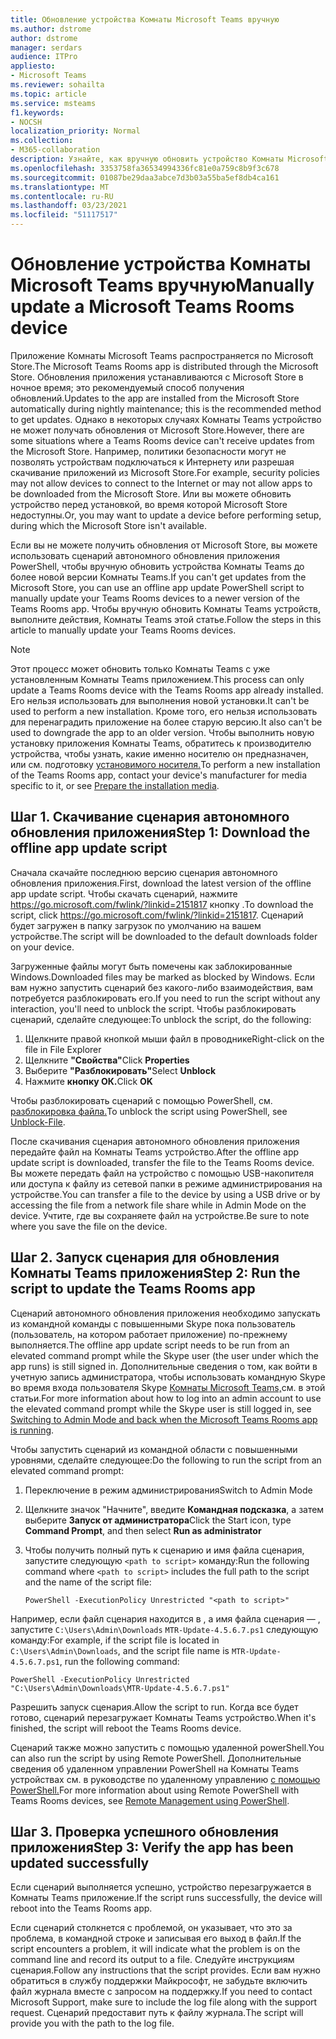 ```yaml
---
title: Обновление устройства Комнаты Microsoft Teams вручную
ms.author: dstrome
author: dstrome
manager: serdars
audience: ITPro
appliesto:
- Microsoft Teams
ms.reviewer: sohailta
ms.topic: article
ms.service: msteams
f1.keywords:
- NOCSH
localization_priority: Normal
ms.collection:
- M365-collaboration
description: Узнайте, как вручную обновить устройство Комнаты Microsoft Teams до определенной версии.
ms.openlocfilehash: 3353758fa36534994336fc81e0a759c8b9f3c678
ms.sourcegitcommit: 01087be29daa3abce7d3b03a55ba5ef8db4ca161
ms.translationtype: MT
ms.contentlocale: ru-RU
ms.lasthandoff: 03/23/2021
ms.locfileid: "51117517"
---
```

# <a name="manually-update-a-microsoft-teams-rooms-device"></a><span data-ttu-id="25bb0-103">Обновление устройства Комнаты Microsoft Teams вручную</span><span class="sxs-lookup"><span data-stu-id="25bb0-103">Manually update a Microsoft Teams Rooms device</span></span>

<span data-ttu-id="25bb0-104">Приложение Комнаты Microsoft Teams распространяется по Microsoft Store.</span><span class="sxs-lookup"><span data-stu-id="25bb0-104">The Microsoft Teams Rooms app is distributed through the Microsoft Store.</span></span> <span data-ttu-id="25bb0-105">Обновления приложения устанавливаются с Microsoft Store в ночное время; это рекомендуемый способ получения обновлений.</span><span class="sxs-lookup"><span data-stu-id="25bb0-105">Updates to the app are installed from the Microsoft Store automatically during nightly maintenance; this is the recommended method to get updates.</span></span> <span data-ttu-id="25bb0-106">Однако в некоторых случаях Комнаты Teams устройство не может получать обновления от Microsoft Store.</span><span class="sxs-lookup"><span data-stu-id="25bb0-106">However, there are some situations where a Teams Rooms device can't receive updates from the Microsoft Store.</span></span> <span data-ttu-id="25bb0-107">Например, политики безопасности могут не позволять устройствам подключаться к Интернету или разрешая скачивание приложений из Microsoft Store.</span><span class="sxs-lookup"><span data-stu-id="25bb0-107">For example, security policies may not allow devices to connect to the Internet or may not allow apps to be downloaded from the Microsoft Store.</span></span> <span data-ttu-id="25bb0-108">Или вы можете обновить устройство перед установкой, во время которой Microsoft Store недоступны.</span><span class="sxs-lookup"><span data-stu-id="25bb0-108">Or, you may want to update a device before performing setup, during which the Microsoft Store isn't available.</span></span>

<span data-ttu-id="25bb0-109">Если вы не можете получить обновления от Microsoft Store, вы можете использовать сценарий автономного обновления приложения PowerShell, чтобы вручную обновить устройства Комнаты Teams до более новой версии Комнаты Teams.</span><span class="sxs-lookup"><span data-stu-id="25bb0-109">If you can't get updates from the Microsoft Store, you can use an offline app update PowerShell script to manually update your Teams Rooms devices to a newer version of the Teams Rooms app.</span></span> <span data-ttu-id="25bb0-110">Чтобы вручную обновить Комнаты Teams устройств, выполните действия, Комнаты Teams этой статье.</span><span class="sxs-lookup"><span data-stu-id="25bb0-110">Follow the steps in this article to manually update your Teams Rooms devices.</span></span>

> [!NOTE]
> <span data-ttu-id="25bb0-111">Этот процесс может обновить только Комнаты Teams с уже установленным Комнаты Teams приложением.</span><span class="sxs-lookup"><span data-stu-id="25bb0-111">This process can only update a Teams Rooms device with the Teams Rooms app already installed.</span></span> <span data-ttu-id="25bb0-112">Его нельзя использовать для выполнения новой установки.</span><span class="sxs-lookup"><span data-stu-id="25bb0-112">It can't be used to perform a new installation.</span></span> <span data-ttu-id="25bb0-113">Кроме того, его нельзя использовать для перенаградить приложение на более старую версию.</span><span class="sxs-lookup"><span data-stu-id="25bb0-113">It also can't be used to downgrade the app to an older version.</span></span> <span data-ttu-id="25bb0-114">Чтобы выполнить новую установку приложения Комнаты Teams, обратитесь к производителю устройства, чтобы узнать, какие именно носителю он предназначен, или см. подготовку [установимого носителя.](console.md#prepare-the-installation-media)</span><span class="sxs-lookup"><span data-stu-id="25bb0-114">To perform a new installation of the Teams Rooms app, contact your device's manufacturer for media specific to it, or see [Prepare the installation media](console.md#prepare-the-installation-media).</span></span>

## <a name="step-1-download-the-offline-app-update-script"></a><span data-ttu-id="25bb0-115">Шаг 1. Скачивание сценария автономного обновления приложения</span><span class="sxs-lookup"><span data-stu-id="25bb0-115">Step 1: Download the offline app update script</span></span>

<span data-ttu-id="25bb0-116">Сначала скачайте последнюю версию сценария автономного обновления приложения.</span><span class="sxs-lookup"><span data-stu-id="25bb0-116">First, download the latest version of the offline app update script.</span></span> <span data-ttu-id="25bb0-117">Чтобы скачать сценарий, нажмите <https://go.microsoft.com/fwlink/?linkid=2151817> кнопку .</span><span class="sxs-lookup"><span data-stu-id="25bb0-117">To download the script, click <https://go.microsoft.com/fwlink/?linkid=2151817>.</span></span> <span data-ttu-id="25bb0-118">Сценарий будет загружен в папку загрузок по умолчанию на вашем устройстве.</span><span class="sxs-lookup"><span data-stu-id="25bb0-118">The script will be downloaded to the default downloads folder on your device.</span></span>

<span data-ttu-id="25bb0-119">Загруженные файлы могут быть помечены как заблокированные Windows.</span><span class="sxs-lookup"><span data-stu-id="25bb0-119">Downloaded files may be marked as blocked by Windows.</span></span> <span data-ttu-id="25bb0-120">Если вам нужно запустить сценарий без какого-либо взаимодействия, вам потребуется разблокировать его.</span><span class="sxs-lookup"><span data-stu-id="25bb0-120">If you need to run the script without any interaction, you'll need to unblock the script.</span></span> <span data-ttu-id="25bb0-121">Чтобы разблокировать сценарий, сделайте следующее:</span><span class="sxs-lookup"><span data-stu-id="25bb0-121">To unblock the script, do the following:</span></span>

1. <span data-ttu-id="25bb0-122">Щелкните правой кнопкой мыши файл в проводнике</span><span class="sxs-lookup"><span data-stu-id="25bb0-122">Right-click on the file in File Explorer</span></span>
2. <span data-ttu-id="25bb0-123">Щелкните **"Свойства"**</span><span class="sxs-lookup"><span data-stu-id="25bb0-123">Click **Properties**</span></span>
3. <span data-ttu-id="25bb0-124">Выберите **"Разблокировать"**</span><span class="sxs-lookup"><span data-stu-id="25bb0-124">Select **Unblock**</span></span>
4. <span data-ttu-id="25bb0-125">Нажмите **кнопку ОК.**</span><span class="sxs-lookup"><span data-stu-id="25bb0-125">Click **OK**</span></span>

<span data-ttu-id="25bb0-126">Чтобы разблокировать сценарий с помощью PowerShell, см. [разблокировка файла.](/powershell/module/microsoft.powershell.utility/unblock-file?view=powershell-7.1)</span><span class="sxs-lookup"><span data-stu-id="25bb0-126">To unblock the script using PowerShell, see [Unblock-File](/powershell/module/microsoft.powershell.utility/unblock-file?view=powershell-7.1).</span></span>

<span data-ttu-id="25bb0-127">После скачивания сценария автономного обновления приложения передайте файл на Комнаты Teams устройство.</span><span class="sxs-lookup"><span data-stu-id="25bb0-127">After the offline app update script is downloaded, transfer the file to the Teams Rooms device.</span></span> <span data-ttu-id="25bb0-128">Вы можете передать файл на устройство с помощью USB-накопителя или доступа к файлу из сетевой папки в режиме администрирования на устройстве.</span><span class="sxs-lookup"><span data-stu-id="25bb0-128">You can transfer a file to the device by using a USB drive or by accessing the file from a network file share while in Admin Mode on the device.</span></span> <span data-ttu-id="25bb0-129">Учтите, где вы сохраняете файл на устройстве.</span><span class="sxs-lookup"><span data-stu-id="25bb0-129">Be sure to note where you save the file on the device.</span></span>

## <a name="step-2-run-the-script-to-update-the-teams-rooms-app"></a><span data-ttu-id="25bb0-130">Шаг 2. Запуск сценария для обновления Комнаты Teams приложения</span><span class="sxs-lookup"><span data-stu-id="25bb0-130">Step 2: Run the script to update the Teams Rooms app</span></span>

<span data-ttu-id="25bb0-131">Сценарий автономного обновления приложения необходимо запускать из командной команды с повышенными Skype пока пользователь (пользователь, на котором работает приложение) по-прежнему выполняется.</span><span class="sxs-lookup"><span data-stu-id="25bb0-131">The offline app update script needs to be run from an elevated command prompt while the Skype user (the user under which the app runs) is still signed in.</span></span> <span data-ttu-id="25bb0-132">Дополнительные сведения о том, как войти в учетную запись администратора, чтобы использовать командную Skype во время входа пользователя Skype [Комнаты Microsoft Teams,](rooms-operations.md#switching-to-admin-mode-and-back-when-the-microsoft-teams-rooms-app-is-running)см. в этой статьи.</span><span class="sxs-lookup"><span data-stu-id="25bb0-132">For more information about how to log into an admin account to use the elevated command prompt while the Skype user is still logged in, see [Switching to Admin Mode and back when the Microsoft Teams Rooms app is running](rooms-operations.md#switching-to-admin-mode-and-back-when-the-microsoft-teams-rooms-app-is-running).</span></span>

<span data-ttu-id="25bb0-133">Чтобы запустить сценарий из командной области с повышенными уровнями, сделайте следующее:</span><span class="sxs-lookup"><span data-stu-id="25bb0-133">Do the following to run the script from an elevated command prompt:</span></span>

1. <span data-ttu-id="25bb0-134">Переключение в режим администрирования</span><span class="sxs-lookup"><span data-stu-id="25bb0-134">Switch to Admin Mode</span></span>
2. <span data-ttu-id="25bb0-135">Щелкните значок "Начните", введите **Командная подсказка**, а затем выберите **Запуск от администратора**</span><span class="sxs-lookup"><span data-stu-id="25bb0-135">Click the Start icon, type **Command Prompt**, and then select **Run as administrator**</span></span>
3. <span data-ttu-id="25bb0-136">Чтобы получить полный путь к сценарию и имя файла сценария, запустите следующую `<path to script>` команду:</span><span class="sxs-lookup"><span data-stu-id="25bb0-136">Run the following command where `<path to script>` includes the full path to the script and the name of the script file:</span></span>

    ```console
    PowerShell -ExecutionPolicy Unrestricted "<path to script>"
    ```

<span data-ttu-id="25bb0-137">Например, если файл сценария находится в , а имя файла сценария — , запустите `C:\Users\Admin\Downloads` `MTR-Update-4.5.6.7.ps1` следующую команду:</span><span class="sxs-lookup"><span data-stu-id="25bb0-137">For example, if the script file is located in `C:\Users\Admin\Downloads`, and the script file name is `MTR-Update-4.5.6.7.ps1`, run the following command:</span></span>

```console
PowerShell -ExecutionPolicy Unrestricted "C:\Users\Admin\Downloads\MTR-Update-4.5.6.7.ps1"
```

<span data-ttu-id="25bb0-138">Разрешить запуск сценария.</span><span class="sxs-lookup"><span data-stu-id="25bb0-138">Allow the script to run.</span></span> <span data-ttu-id="25bb0-139">Когда все будет готово, сценарий перезагружает Комнаты Teams устройство.</span><span class="sxs-lookup"><span data-stu-id="25bb0-139">When it's finished, the script will reboot the Teams Rooms device.</span></span>

<span data-ttu-id="25bb0-140">Сценарий также можно запустить с помощью удаленной powerShell.</span><span class="sxs-lookup"><span data-stu-id="25bb0-140">You can also run the script by using Remote PowerShell.</span></span> <span data-ttu-id="25bb0-141">Дополнительные сведения об удаленном управлении PowerShell на Комнаты Teams устройствах см. в руководстве по удаленному управлению [с помощью PowerShell.](rooms-operations.md#remote-management-using-powershell)</span><span class="sxs-lookup"><span data-stu-id="25bb0-141">For more information about using Remote PowerShell with Teams Rooms devices, see [Remote Management using PowerShell](rooms-operations.md#remote-management-using-powershell).</span></span>

## <a name="step-3-verify-the-app-has-been-updated-successfully"></a><span data-ttu-id="25bb0-142">Шаг 3. Проверка успешного обновления приложения</span><span class="sxs-lookup"><span data-stu-id="25bb0-142">Step 3: Verify the app has been updated successfully</span></span>

<span data-ttu-id="25bb0-143">Если сценарий выполняется успешно, устройство перезагружается в Комнаты Teams приложение.</span><span class="sxs-lookup"><span data-stu-id="25bb0-143">If the script runs successfully, the device will reboot into the Teams Rooms app.</span></span>

<span data-ttu-id="25bb0-144">Если сценарий столкнется с проблемой, он указывает, что это за проблема, в командной строке и записывая его выход в файл.</span><span class="sxs-lookup"><span data-stu-id="25bb0-144">If the script encounters a problem, it will indicate what the problem is on the command line and record its output to a file.</span></span> <span data-ttu-id="25bb0-145">Следуйте инструкциям сценария.</span><span class="sxs-lookup"><span data-stu-id="25bb0-145">Follow any instructions that the script provides.</span></span> <span data-ttu-id="25bb0-146">Если вам нужно обратиться в службу поддержки Майкрософт, не забудьте включить файл журнала вместе с запросом на поддержку.</span><span class="sxs-lookup"><span data-stu-id="25bb0-146">If you need to contact Microsoft Support, make sure to include the log file along with the support request.</span></span> <span data-ttu-id="25bb0-147">Сценарий предоставит путь к файлу журнала.</span><span class="sxs-lookup"><span data-stu-id="25bb0-147">The script will provide you with the path to the log file.</span></span>